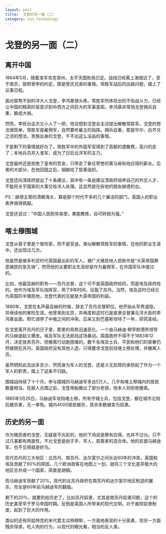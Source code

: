 ```yaml
---
layout: post
title:  戈登的另一面（二）
category: non_technology 
---
```


# 戈登的另一面（二）

## 离开中国

1864年5月，随着淮军攻克常州，太平天国败局已定。战线已经离上海很远了，至于南京，按照曾李的约定，那是曾氏兄弟的事情。常胜军战后的出路问题，摆上了议事日程。

面对桀骜不驯的洋大人戈登，李鸿章很头疼。常胜军所体现出的不俗战斗力，已经让中国的精英阶层意识到中西方之间巨大的军事差距。李鸿章非常怕戈登拥兵自重，酿成大祸。

然而，李抚台这次又小人了一把，他没想到戈登会主动提出解散常胜军。戈登的想法很简单，常胜军是雇佣军，自然要听雇主的指挥。拥兵自重，那是华尔、白齐文之流的想法，贵族出身的戈登，干不出这么没品的事情。

于是剩下的事情就好办了。常胜军中的外国军官得到了高额的遣散费，高兴的走了；本地兵员并入淮军，成为了日后北洋军的主力。

戈登最终还是拒绝了皇帝的赏金，只带走了象征荣誉的黄马褂和他应得的薪水。后者的大部分，在他回国之后，捐献给了慈善组织。

戈登还向清政府提出了十条建议，其中有一条是建议清政府培养自己的外交人才，不能将关乎国家的大事交给洋人处理。这显然是在拆他的朋友赫德的台。

PS：赫德主管的清朝海关，算是那个时代不多的几个廉洁的部门。英国人的职业素养值得佩服。

戈登还说过：“中国人民耐劳易使，果能教练，自可转弱为强。”

## 喀土穆围城

戈登从骨子里是个冒险家，而不是官迷。类似解散常胜军的事情，在他的职业生涯中，还出现过几次。

他虽然是维多利亚时代英国最出彩的军人，被广大殖民地人民称作是“大英帝国罪恶殖民的急先锋”，然而他的主要职业生涯却是作为雇佣军，在外国军队中度过的。

比如，他最显赫的职务——苏丹总督，这个可不是英国政府给的，而是埃及政府给的。他作为埃及军队指挥官，用了8年时间，征服了苏丹。当然，埃及这时已经沦为英国的半殖民地，戈登代表的无疑是大英帝国的利益。

1880年，戈登在名声最显赫的时候，辞去了苏丹总督职位。他开始从军界退隐，并继续他的冒险生涯。他曾来到北京，并再度和这时已是直隶总督兼北洋大臣的李鸿章会面，帮忙调停了中俄之间的冲突。后来又到巴基斯坦待了一年，研究圣经。

在戈登离开苏丹的日子里，那里的局势迅速恶化，一个由马赫迪·穆罕默德所领导的马赫迪起义爆发。埃及军队无法抵挡这场暴动。英国政府不得不于1883年12月，决定放弃苏丹，但撤离行动是困难的，数千名埃及士兵、平民和他们的家眷仍然被困在苏丹。英国政府没有其他人选，只得要求戈登前往喀土穆处理，并撤离人员。

虽然明知此去凶多吉少，然而身为军人的戈登，还是义无反顾的承担起了作为一个军人的职责，踏上了这条不归路。

围城战持续了十个月，参与围城的马赫迪军多达5万人，几乎和喀土穆城内的居民数量相当。在敌人合围之前，戈登用船撤出了部分老弱，他本人则拒绝撤离。

1885年1月26日，马赫迪军攻陷喀土穆，所有守城士兵，包括戈登，都在城市沦陷后被杀害，无一幸免。城内4000居民被杀，其余多数被卖为奴隶。

## 历史的另一面

作为殖民者的戈登，无疑是不光彩的，他的下场说是罪有应得，也并不过分。只不过凡事都有两面性，不光戈登是刽子手、军人、慈善家的混合体。他的反面马赫迪军，也不见得就是好鸟。

现代苏丹的三大地区：北苏丹、南苏丹、达尔富尔之间长达60年的冲突，英国和埃及贡献了60%的原因，几个欧洲政客在地图上一划，就将三个文化差异极大的地区合并成一个国家，简直是胡搞。

而马赫迪军贡献了20%，现代的北苏丹政府在南苏丹和达尔富尔地区制造的屠杀，完全是60年前马赫迪军的翻版。

剩下的20%，就要扔给历史了。比如苏丹奴隶，尤其是南苏丹奴隶问题，这个的历史甚至早于罗马帝国时期。反倒是英国人所带来的现代文明，对于废除奴隶制度，起到了巨大的作用。

类似的还有阿兹特克的末代君主瓜特穆斯，一方面他表现的十分英勇，但另一方面残杀俘虏，吃人肉的行为，以现代的眼光看，相当的反人类。


